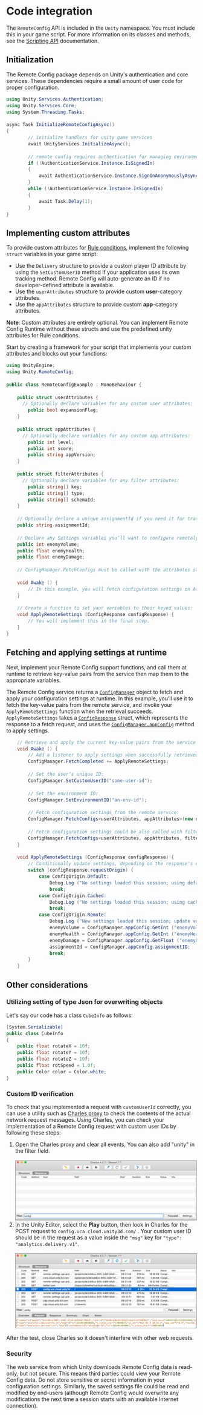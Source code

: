 # Code integration
The `RemoteConfig` API is included in the `Unity` namespace. You must include this in your game script. For more information on its classes and methods, see the [Scripting API](../api/index.html) documentation.

## Initialization
The Remote Config package depends on Unity's authentication and core services.
These dependencies require a small amount of user code for proper configuration.

```c#
using Unity.Services.Authentication;
using Unity.Services.Core;
using System.Threading.Tasks;

async Task InitializeRemoteConfigAsync()
{
        // initialize handlers for unity game services
        await UnityServices.InitializeAsync();

        // remote config requires authentication for managing environment information
        if (!AuthenticationService.Instance.IsSignedIn)
        {
            await AuthenticationService.Instance.SignInAnonymouslyAsync();
        }
        while (!AuthenticationService.Instance.IsSignedIn)
        {
            await Task.Delay(1);
        }
}
```


## Implementing custom attributes
To provide custom attributes for [Rule conditions](RulesAndSettings.md#condition), implement the following `struct` variables in your game script:

* Use the `Delivery` structure to provide a custom player ID attribute by using the `SetCustomUserID` method if your application uses its own tracking method. Remote Config will auto-generate an ID if no developer-defined attribute is available.
* Use the `userAttributes` structure to provide custom **user**-category attributes.
* Use the `appAttributes` structure to provide custom **app**-category attributes.

**Note**: Custom attributes are entirely optional. You can implement Remote Config Runtime without these structs and use the predefined unity attributes for Rule conditions.

Start by creating a framework for your script that implements your custom attributes and blocks out your functions:

```c#
using UnityEngine;
using Unity.RemoteConfig;

public class RemoteConfigExample : MonoBehaviour {

    public struct userAttributes {
      // Optionally declare variables for any custom user attributes:
        public bool expansionFlag;
    }

    public struct appAttributes {
      // Optionally declare variables for any custom app attributes:
        public int level;
        public int score;
        public string appVersion;
    }

    public struct filterAttributes {
      // Optionally declare variables for any filter attributes:
        public string[] key;
        public string[] type;
        public string[] schemaId;
    }

    // Optionally declare a unique assignmentId if you need it for tracking:
    public string assignmentId;

    // Declare any Settings variables you’ll want to configure remotely:
    public int enemyVolume;
    public float enemyHealth;
    public float enemyDamage;    

    // ConfigManager.FetchConfigs must be called with the attributes structs (empty or with custom attributes) to initiate the WebRequest.

    void Awake () {
        // In this example, you will fetch configuration settings on Awake.
    }

    // Create a function to set your variables to their keyed values:
    void ApplyRemoteSettings (ConfigResponse configResponse) {
        // You will implement this in the final step.
    }
}
```

## Fetching and applying settings at runtime
Next, implement your Remote Config support functions, and call them at runtime to retrieve key-value pairs from the service then map them to the appropriate variables.

The Remote Config service returns a [`ConfigManager`](../api/Unity.RemoteConfig.ConfigManager.html) object to fetch and apply your configuration settings at runtime. In this example, you’ll use it to fetch the key-value pairs from the remote service, and invoke your `ApplyRemoteSettings` function when the retrieval succeeds. `ApplyRemoteSettings` takes a [`ConfigResponse`](../api/Unity.RemoteConfig.ConfigResponse.html) struct, which represents the response to a fetch request, and uses the [`ConfigManager.appConfig`](../api/Unity.RemoteConfig.ConfigManager.appConfig.html) method to apply settings.

```c#
    // Retrieve and apply the current key-value pairs from the service on Awake:
    void Awake () {
        // Add a listener to apply settings when successfully retrieved:
        ConfigManager.FetchCompleted += ApplyRemoteSettings;

        // Set the user’s unique ID:
        ConfigManager.SetCustomUserID("some-user-id");

        // Set the environment ID:
        ConfigManager.SetEnvironmentID("an-env-id");

        // Fetch configuration settings from the remote service:
        ConfigManager.FetchConfigs<userAttributes, appAttributes>(new userAttributes(), new appAttributes());

        // Fetch configuration settings could be also called with filterAttributes in order to get response filtered by key, type or schemaId:
        ConfigManager.FetchConfigs<userAttributes, appAttributes, filterAttributes>(new userAttributes(), new appAttributes(), new filterAttributes());
    }

    void ApplyRemoteSettings (ConfigResponse configResponse) {
        // Conditionally update settings, depending on the response's origin:
        switch (configResponse.requestOrigin) {
            case ConfigOrigin.Default:
                Debug.Log ("No settings loaded this session; using default values.");
                break;
            case ConfigOrigin.Cached:
                Debug.Log ("No settings loaded this session; using cached values from a previous session.");
                break;
            case ConfigOrigin.Remote:
                Debug.Log ("New settings loaded this session; update values accordingly.");
                enemyVolume = ConfigManager.appConfig.GetInt ("enemyVolume");
                enemyHealth = ConfigManager.appConfig.GetInt ("enemyHealth");
                enemyDamage = ConfigManager.appConfig.GetFloat ("enemyDamage");
                assignmentId = ConfigManager.appConfig.assignmentID;
                break;
        }
    }
```

## Other considerations
### Utilizing setting of type Json for overwriting objects

Let's say our code has a class `CubeInfo` as follows:
```c#
[System.Serializable]
public class CubeInfo
{
    public float rotateX = 10f;
    public float rotateY = 10f;
    public float rotateZ = 10f;
    public float rotSpeed = 1.0f;
    public Color color = Color.white;
}

```

### Custom ID verification
To check that you implemented a request with `customUserId` correctly, you can use a utility such as [Charles proxy](https://support.unity3d.com/hc/en-us/articles/115002917683-Using-Charles-Proxy-with-Unity) to check the contents of the actual network request messages. Using Charles, you can check your implementation of a Remote Config request with custom user IDs by following these steps:

1. Open the Charles proxy and clear all events. You can also add "unity" in the filter field.<br><br>![Opening Charles proxy to verify custom IDs.](images/CharlesProxy.png)
2. In the Unity Editor, select the **Play** button, then look in Charles for the POST request to `config.uca.cloud.unity3d.com/` . Your custom user ID should be in the request as a value inside the `"msg"` key for `"type": "analytics.delivery.v1"`.<br><br>![Observing the Charles response for your custom ID.](images/CharlesPostRequest.png)

After the test, close Charles so it doesn't interfere with other web requests.

### Security
The web service from which Unity downloads Remote Config data is read-only, but not secure. This means third parties could view your Remote Config data. Do not store sensitive or secret information in your configuration settings. Similarly, the saved settings file could be read and modified by end-users (although Remote Config would overwrite any modifications the next time a session starts with an available Internet connection).

